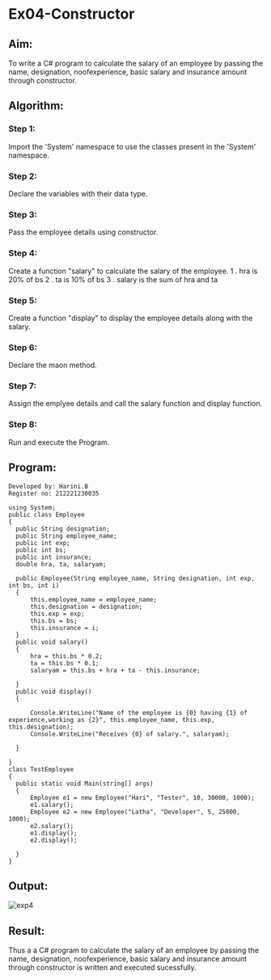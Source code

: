 # Ex04-Constructor
## Aim:
 To write a C# program to calculate the salary of an employee by passing the name, designation, noofexperience, basic salary and insurance amount through constructor.
 
 ## Algorithm:
### Step 1:
Import the 'System' namespace to use the classes present in the 'System' namespace.

### Step 2:
Declare the variables with their data type.

### Step 3:
Pass the employee details using constructor.

### Step 4:
Create a function "salary" to calculate the salary of the employee. 1 . hra is 20% of bs 2 . ta is 10% of bs 3 . salary is the sum of hra and ta

### Step 5:
Create a function "display" to display the employee details along with the salary.

### Step 6:
Declare the maon method.

### Step 7:
Assign the emplyee details and call the salary function and display function.

### Step 8:
Run and execute the Program.
 
 
 ## Program:
 ```
 Developed by: Harini.B
 Register no: 212221230035
 ```
 ```
 using System;
public class Employee
{
   public String designation;
   public String employee_name;
   public int exp;
   public int bs;
   public int insurance;
   double hra, ta, salaryam;

   public Employee(String employee_name, String designation, int exp, int bs, int i)
   {
       this.employee_name = employee_name;
       this.designation = designation;
       this.exp = exp;
       this.bs = bs;
       this.insurance = i;
   }
   public void salary()
   {
       hra = this.bs * 0.2;
       ta = this.bs * 0.1;
       salaryam = this.bs + hra + ta - this.insurance;

   }
   public void display()
   {

       Console.WriteLine("Name of the employee is {0} having {1} of experience,working as {2}", this.employee_name, this.exp, this.designation);
       Console.WriteLine("Receives {0} of salary.", salaryam);

   }

}
class TestEmployee
{
   public static void Main(string[] args)
   {
       Employee e1 = new Employee("Hari", "Tester", 10, 30000, 1000);
       e1.salary();
       Employee e2 = new Employee("Latha", "Developer", 5, 25000, 1000);
       e2.salary();
       e1.display();
       e2.display();

   }
}

 ```
 
 ## Output:
 ![exp4](https://user-images.githubusercontent.com/93427253/230623600-f2037f9c-41e8-44d5-ac90-e12329b1d1fc.png)
 
 ## Result:
Thus a a C# program to calculate the salary of an employee by passing the name, designation, noofexperience, basic salary and insurance amount through constructor is written and executed sucessfully.
